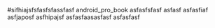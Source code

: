 #sifhiajsfsfasfsfassfasf android_pro_book
asfasfsfasf
asfasf
asfasfiaf
asfjaposf
asfhipajsf
asfasfaasasfasf
asfasfasf
